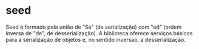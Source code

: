 # seed
Seed é formado pela união de "Se" (de serialização) com "ed" (ordem inversa de "de", de desserialização). A biblioteca oferece serviços básicos para a serialização de objetos e, no sentido inversao, a desserialização. 

